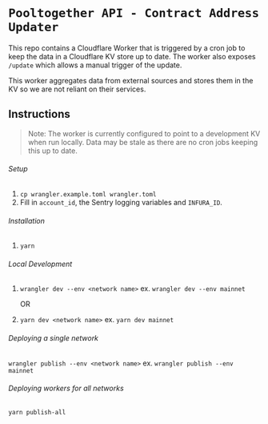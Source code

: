 # `Pooltogether API - Contract Address Updater`

This repo contains a Cloudflare Worker that is triggered by a cron job to keep the data in a Cloudflare KV store up to date. The worker also exposes `/update` which allows a manual trigger of the update.

This worker aggregates data from external sources and stores them in the KV so we are not reliant on their services.

## Instructions

> Note: The worker is currently configured to point to a development KV when run locally. Data may be stale as there are no cron jobs keeping this up to date.

###### Setup

1. `cp wrangler.example.toml wrangler.toml`
2. Fill in `account_id`, the Sentry logging variables and `INFURA_ID`.

###### Installation

1. `yarn`

###### Local Development

1. `wrangler dev --env <network name>` ex. `wrangler dev --env mainnet`

   OR

1. `yarn dev <network name>` ex. `yarn dev mainnet`

###### Deploying a single network

`wrangler publish --env <network name>` ex. `wrangler publish --env mainnet`

###### Deploying workers for all networks

`yarn publish-all`
